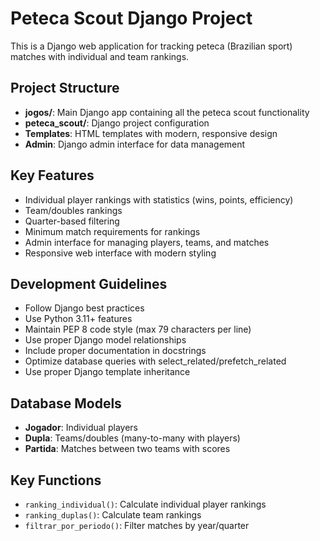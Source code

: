 <!-- Use this file to provide workspace-specific custom instructions to Copilot. For more details, visit https://code.visualstudio.com/docs/copilot/copilot-customization#_use-a-githubcopilotinstructionsmd-file -->

# Peteca Scout Django Project

This is a Django web application for tracking peteca (Brazilian sport) matches with individual and team rankings.

## Project Structure
- **jogos/**: Main Django app containing all the peteca scout functionality
- **peteca_scout/**: Django project configuration
- **Templates**: HTML templates with modern, responsive design
- **Admin**: Django admin interface for data management

## Key Features
- Individual player rankings with statistics (wins, points, efficiency)
- Team/doubles rankings 
- Quarter-based filtering
- Minimum match requirements for rankings
- Admin interface for managing players, teams, and matches
- Responsive web interface with modern styling

## Development Guidelines
- Follow Django best practices
- Use Python 3.11+ features
- Maintain PEP 8 code style (max 79 characters per line)
- Use proper Django model relationships
- Include proper documentation in docstrings
- Optimize database queries with select_related/prefetch_related
- Use proper Django template inheritance

## Database Models
- **Jogador**: Individual players
- **Dupla**: Teams/doubles (many-to-many with players)
- **Partida**: Matches between two teams with scores

## Key Functions
- `ranking_individual()`: Calculate individual player rankings
- `ranking_duplas()`: Calculate team rankings  
- `filtrar_por_periodo()`: Filter matches by year/quarter
